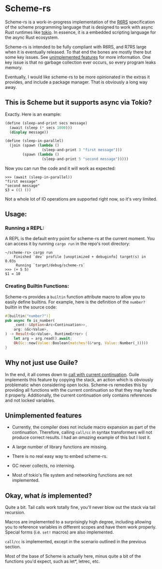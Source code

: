 # Scheme-rs

Scheme-rs is a work-in-progress implementation of the [R6RS](https://www.r6rs.org/final/r6rs.pdf) specification
of the scheme programming language that is designed to work with async Rust runtimes like [tokio](https://tokio.rs/).
In essence, it is a embedded scripting language for the async Rust ecosystem.

Scheme-rs is intended to be fully compliant with R6RS, and R7RS large when it is eventually released. To that end
the bones are mostly there but some key issues. See [unimplemented features](#unimplemented-features) for more 
information. One key issue is that no garbage collection ever occurs, so every program leaks memory.

Eventually, I would like scheme-rs to be more opinionated in the extras it provides, and include a package manager.
That is obviously a long way away.

## This is Scheme but it supports async via Tokio?

Exactly. Here is an example:

```scheme
(define (sleep-and-print secs message)
  (await (sleep (* secs 1000)))
  (display message))

(define (sleep-in-parallel)
  (join (spawn (lambda ()
                 (sleep-and-print 3 "first message")))
        (spawn (lambda ()
                 (sleep-and-print 5 "second message")))))
```

Now you can run the code and it will work as expected:

```
>>> (await (sleep-in-parallel))
"first message"
"second message"
$3 = (() ())
```

Not a whole lot of IO operations are supported right now, so it's very limited.

## Usage:

### Running a REPL:

A REPL is the default entry point for scheme-rs at the current moment. You can access it by running `cargo run`
in the repo's root directory:

```
~/scheme-rs> cargo run
    Finished `dev` profile [unoptimized + debuginfo] target(s) in 0.03s
     Running `target/debug/scheme-rs`
>>> (+ 5 5)
$1 = 10
```

### Creating Builtin Functions:

Scheme-rs provides a `builtin` function attribute macro to allow you to easily define builtins. For example,
here is the definition of the `number?` builtin in the source code:

```rust
#[builtin("number?")]
pub async fn is_number(
    _cont: &Option<Arc<Continuation>>,
    arg: &Gc<Value>,
) -> Result<Gc<Value>, RuntimeError> {
    let arg = arg.read().await;
    Ok(Gc::new(Value::Boolean(matches!(&*arg, Value::Number(_)))))
}
```

## Why not just use Guile?

In the end, it all comes down to [call with current continuation](https://en.wikipedia.org/wiki/Call-with-current-continuation). Guile implements this feature by copying the stack, an action which is obviously problematic when considering 
open locks. Scheme-rs remedies this by providing all functions with the current continuation so that they may handle 
it properly. Additionally, the current continuation only contains references and not locked variables. 

## Unimplemented features

- Currently, the compiler does not include macro expansion as part of the continuation. Therefore, calling `call/cc`
  in syntax transformers will not produce correct results. I had an _amazing_ example of this but I lost it.
  
- A large number of library functions are missing. 

- There is no real easy way to embed scheme-rs. 

- GC never collects, no interning. 

- Most of tokio's file system and networking functions are not implemented.

## Okay, what _is_ implemented?

Quite a bit. Tail calls work totally fine, you'll never blow out the stack via tail recursion.

Macros are implemented to a surprisingly high degree, including allowing you to reference variables in different
scopes and have them work properly. Special forms (i.e. `set!` macros) are also implemented. 

`call/cc` is implemented, except in the scenario outlined in the previous section. 

Most of the base of Scheme is actually here, minus quite a bit of the functions you'd expect, such as let*, letrec,
etc.
